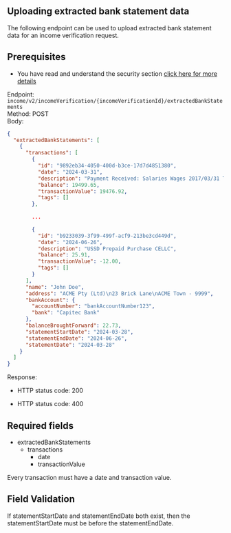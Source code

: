 ## Uploading extracted bank statement data

The following endpoint can be used to upload extracted bank statement data for an income verification request.

## Prerequisites
* You have read and understand the security section [click here for more details](../../guides/security/CreatingJsonWebToken.md)

Endpoint: ```income/v2/incomeVerification/{incomeVerificationId}/extractedBankStatements```  
Method: POST  
Body:
```json
{
  "extractedBankStatements": [
    {
      "transactions": [
        {
          "id": "9892eb34-4050-400d-b3ce-17d7d4851380",
          "date": "2024-03-31",
          "description": "Payment Received: Salaries Wages 2017/03/31 Transfer 01234567",
          "balance": 19499.65,
          "transactionValue": 19476.92,
          "tags": []
        },
        
        ...

        {
          "id": "b9233039-3f99-499f-acf9-213be3cd449d",
          "date": "2024-06-26",
          "description": "USSD Prepaid Purchase CELLC",
          "balance": 25.91,
          "transactionValue": -12.00,
          "tags": []
        }
      ],
      "name": "John Doe",
      "address": "ACME Pty (Ltd)\n23 Brick Lane\nACME Town - 9999",
      "bankAccount": {
        "accountNumber": "bankAccountNumber123",
        "bank": "Capitec Bank"
      },
      "balanceBroughtForward": 22.73,
      "statementStartDate": "2024-03-28",
      "statementEndDate": "2024-06-26",
      "statementDate": "2024-03-28"
    }
  ]
}
```

Response:
- HTTP status code: 200

- HTTP status code: 400

## Required fields
- extractedBankStatements
  - transactions
    - date
    - transactionValue

Every transaction must have a date and transaction value.

## Field Validation

If statementStartDate and statementEndDate both exist, then the statementStartDate must be before the statementEndDate.

